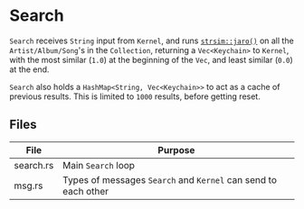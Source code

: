 # Search
`Search` receives `String` input from `Kernel`, and runs [`strsim::jaro()`](https://docs.rs/strsim) on all the `Artist/Album/Song`'s in the `Collection`, returning a `Vec<Keychain>` to `Kernel`, with the most similar (`1.0`) at the beginning of the `Vec`, and least similar (`0.0`) at the end.

`Search` also holds a `HashMap<String, Vec<Keychain>>` to act as a cache of previous results. This is limited to `1000` results, before getting reset.

## Files
| File           | Purpose |
|----------------|---------|
| search.rs      | Main `Search` loop
| msg.rs         | Types of messages `Search` and `Kernel` can send to each other
